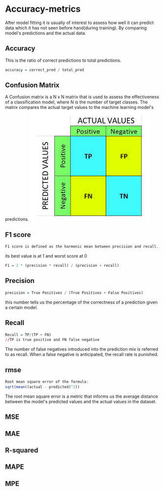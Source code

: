 # Accuracy-metrics
After model fitting it is usually of interest to assess how well it can predict data which it has not seen before hand(during training).
By comparing model's predictions and the actual data.
## Accuracy
This is the ratio of correct predictions to total predictions.

```r
accuracy = correct_pred / total_pred
```

## Confusion Matrix
A Confusion matrix is a N x N matrix that is used to assess the effectiveness of a classification model, where N is the number of target classes. The matrix compares the actual target values to the machine learning model's predictions.
![confmat](https://github.com/SirWilliam254/Accuracy-metrics/blob/main/confusionMat.jpg)

## F1 score

```r
F1 score is defined as the harmonic mean between precision and recall. It is used as a statistical measure to rate performance.
```
its best value is at 1 and worst score at 0

```r
F1 = 2 * (precision * recall) / (precision + recall)
```

## Precision

```r
precision = True Positives / (True Positives + False Positives)
 ```
 this number tells us the percentage of the correctness of a prediction given a certain model.
## Recall

```r
Recall = TP/(TP + FN)
//TP is true positive and FN false negative
```
The number of false negatives introduced into the prediction mix is referred to as recall. When a false negative is anticipated, the recall rate is punished.

## rmse
```r
Root mean square error of the formula:
sqrt(mean((actual - predicted)^2))
```
The root mean square error is a metric that informs us the average distance between the model's predicted values and the actual values in the dataset.

## MSE

## MAE

## R-squared

## MAPE

## MPE
